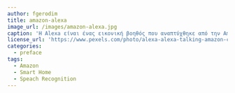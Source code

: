 ```yaml
---
author: fgerodim
title: amazon-alexa
image_url: /images/amazon-alexa.jpg
caption: 'H Alexa είναι ένας εικονική βοηθός που αναπτύχθηκε από την Amazon, που χρησιμοποιήθηκε για πρώτη φορά στο Amazon Echo και τα έξυπνα ηχεία του Amazon Echo Dot που αναπτύχθηκαν από το Amazon Lab126. Είναι ικανή για φωνητική αλληλεπίδραση, αναπαραγωγή μουσικής, δημιουργία λιστών εργασίας, ρύθμιση ειδοποιήσεων, ροή podcasts, αναπαραγωγή audiobooks και ενημέρωση σχετικά με τον καιρό, την κυκλοφορία μεταξύ άλλων πληροφοριών σε πραγματικό χρόνο. Η Alexa μπορεί επίσης να ελέγξει πολλές έξυπνες συσκευές που χρησιμοποιούν το ίδιο ως σύστημα οικιακού αυτοματισμού. Οι χρήστες μπορούν να επεκτείνουν τις δυνατότητες της Alexa εγκαθιστώνταςπρόσθετες λειτουργίες που αναπτύσσονται από προμηθευτές τρίτων κατασκευαστών.'
license_url: 'https://www.pexels.com/photo/alexa-alexa-talking-amazon-cortana-717235/'
categories:
  - preface
tags:
  - Amazon
  - Smart Home
  - Speach Recognition
---
```

